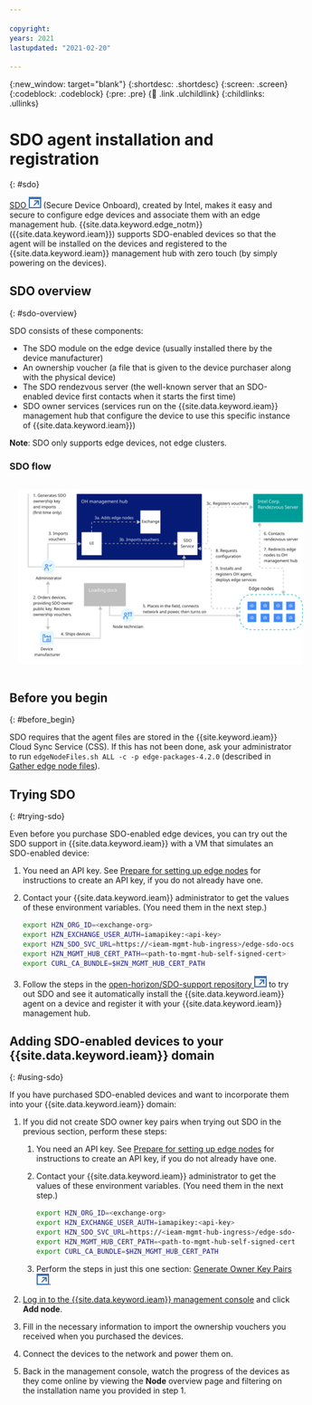 ```yaml
---

copyright:
years: 2021
lastupdated: "2021-02-20"

---
```


{:new_window: target="blank"}
{:shortdesc: .shortdesc}
{:screen: .screen}
{:codeblock: .codeblock}
{:pre: .pre}
{:child: .link .ulchildlink}
{:childlinks: .ullinks}

# SDO agent installation and registration
{: #sdo}

[SDO ![Opens in a new tab](../images/icons/launch-glyph.svg "Opens in a new tab")](https://software.intel.com/en-us/secure-device-onboard) (Secure Device Onboard), created by Intel, makes it easy and secure to configure edge devices and associate them with an edge management hub. {{site.data.keyword.edge_notm}} ({{site.data.keyword.ieam}}) supports SDO-enabled devices so that the agent will be installed on the devices and registered to the {{site.data.keyword.ieam}} management hub with zero touch (by simply powering on the devices).

## SDO overview
{: #sdo-overview}

SDO consists of these components:

* The SDO module on the edge device (usually installed there by the device manufacturer)
* An ownership voucher (a file that is given to the device purchaser along with the physical device)
* The SDO rendezvous server (the well-known server that an SDO-enabled device first contacts when it starts the first time)
* SDO owner services (services run on the {{site.data.keyword.ieam}} management hub that configure the device to use this specific instance of {{site.data.keyword.ieam}})

**Note**: SDO only supports edge devices, not edge clusters.

### SDO flow

<img src="../images/edge/09_SDO_device_provisioning.svg" style="margin: 3%" alt="SDO installation overview">

## Before you begin
{: #before_begin}

SDO requires that the agent files are stored in the {{site.keyword.ieam}} Cloud Sync Service (CSS). If this has not been done, ask your administrator to run `edgeNodeFiles.sh ALL -c -p edge-packages-4.2.0` (described in [Gather edge node files](../hub/gather_files.md)).

## Trying SDO
{: #trying-sdo}

Even before you purchase SDO-enabled edge devices, you can try out the SDO support in {{site.data.keyword.ieam}} with a VM that simulates an SDO-enabled device:

1. You need an API key. See [Prepare for setting up edge nodes](../hub/prepare_for_edge_nodes.md) for instructions to create an API key, if you do not already have one.

2. Contact your {{site.data.keyword.ieam}} administrator to get the values of these environment variables. (You need them in the next step.)

   ```bash
   export HZN_ORG_ID=<exchange-org>
   export HZN_EXCHANGE_USER_AUTH=iamapikey:<api-key>
   export HZN_SDO_SVC_URL=https://<ieam-mgmt-hub-ingress>/edge-sdo-ocs/api
   export HZN_MGMT_HUB_CERT_PATH=<path-to-mgmt-hub-self-signed-cert>
   export CURL_CA_BUNDLE=$HZN_MGMT_HUB_CERT_PATH
   ```

3. Follow the steps in the [open-horizon/SDO-support repository ![Opens in a new tab](../images/icons/launch-glyph.svg "Opens in a new tab")](https://github.com/open-horizon/SDO-support/blob/master/README.md) to try out SDO and see it automatically install the {{site.data.keyword.ieam}} agent on a device and register it with your {{site.data.keyword.ieam}} management hub.

## Adding SDO-enabled devices to your {{site.data.keyword.ieam}} domain
{: #using-sdo}

If you have purchased SDO-enabled devices and want to incorporate them into your {{site.data.keyword.ieam}} domain:

1. If you did not create SDO owner key pairs when trying out SDO in the previous section, perform these steps:

   1. You need an API key. See [Prepare for setting up edge nodes](../hub/prepare_for_edge_nodes.md) for instructions to create an API key, if you do not already have one.

   2. Contact your {{site.data.keyword.ieam}} administrator to get the values of these environment variables. (You need them in the next step.)

      ```bash
      export HZN_ORG_ID=<exchange-org>
      export HZN_EXCHANGE_USER_AUTH=iamapikey:<api-key>
      export HZN_SDO_SVC_URL=https://<ieam-mgmt-hub-ingress>/edge-sdo-ocs/api
      export HZN_MGMT_HUB_CERT_PATH=<path-to-mgmt-hub-self-signed-cert>
      export CURL_CA_BUNDLE=$HZN_MGMT_HUB_CERT_PATH
      ```

   3. Perform the steps in just this one section: [Generate Owner Key Pairs ![Opens in a new tab](../images/icons/launch-glyph.svg "Opens in a new tab")](https://github.com/open-horizon/SDO-support/blob/master/README.md#gen-keypair).

2. [Log in to the {{site.data.keyword.ieam}} management console](../console/accessing_ui.md) and click **Add node**.

3. Fill in the necessary information to import the ownership vouchers you received when you purchased the devices.

4. Connect the devices to the network and power them on.

5. Back in the management console, watch the progress of the devices as they come online by viewing the **Node** overview page and filtering on the installation name you provided in step 1.
